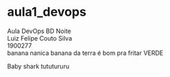 # aula1_devops
Aula DevOps BD Noite </br>
Luiz Felipe Couto Silva </br>
1900277 </br>
banana nanica banana da terra é bom pra fritar VERDE

Baby shark tututururu

